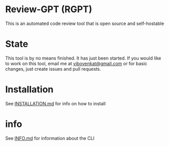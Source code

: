 # Review-GPT (RGPT)

This is an automated code review tool that is open source and self-hostable

# State

This tool is by no means finished. It has just been started. If you would like to work on this tool, email me at <vibovenkat@gmail.com> or for basic changes, just create issues and pull requests.

# Installation 

See [INSTALLATION.md](/INSTALLATION.md) for info on how to install

# info

See [INFO.md](/INFO.md) for information about the CLI
